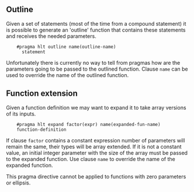 ## Outline
Given a set of statements (most of the time from a compound  statement) it is possible to generate an 'outline' function that  contains these statements and receives the needed parameters.


        #pragma hlt outline name(outline-name)
          statement
Unfortunately there is currently no way to tell from pragmas  how are the parameters going to be passed to the outlined function.  Clause `name` can be used to override the name of the outlined function.

## Function extension
Given a function definition we may want to expand it to take array versions of its inputs.


        #pragma hlt expand factor(expr) name(expanded-fun-name)
        function-definition
If clause `factor` contains a constant expression number  of parameters will remain the same, their types will be array extended.  If it is not a constant value, an initial integer parameter with the  size of the array must be passed to the expanded function. Use clause `name` to override the name of the expanded function.

This pragma directive cannot be applied to functions with zero parameters or ellipsis.